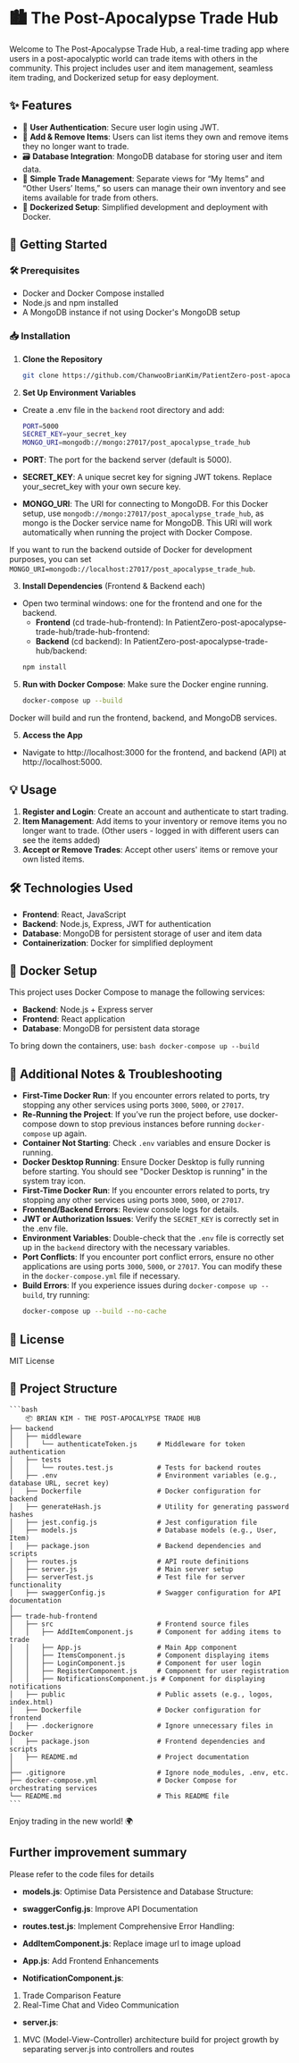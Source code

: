 # 🏙️ The Post-Apocalypse Trade Hub
Welcome to The Post-Apocalypse Trade Hub, a real-time trading app where users in a post-apocalyptic world can trade items with others in the community. This project includes user and item management, seamless item trading, and Dockerized setup for easy deployment.

## ✨ Features
- 📜 **User Authentication**: Secure user login using JWT.
- 🔄 **Add & Remove Items**: Users can list items they own and remove items they no longer want to trade.
- 🗃️ **Database Integration**: MongoDB database for storing user and item data.
- 🔄 **Simple Trade Management**: Separate views for “My Items” and “Other Users’ Items,” so users can manage their own inventory and see items available for trade from others.
- 🐳 **Dockerized Setup**: Simplified development and deployment with Docker.

## 🚀 Getting Started

### 🛠️ Prerequisites
- Docker and Docker Compose installed
- Node.js and npm installed
- A MongoDB instance if not using Docker's MongoDB setup

### 📥 Installation
1. **Clone the Repository**

    ```bash
    git clone https://github.com/ChanwooBrianKim/PatientZero-post-apocalypse-trade-hub.git
    ```

2. **Set Up Environment Variables**
- Create a .env file in the `backend` root directory and add:

    ```bash
    PORT=5000
    SECRET_KEY=your_secret_key
    MONGO_URI=mongodb://mongo:27017/post_apocalypse_trade_hub
    ```
- **PORT**: The port for the backend server (default is 5000).
- **SECRET_KEY**: A unique secret key for signing JWT tokens. Replace your_secret_key with your own secure key.
- **MONGO_URI**: The URI for connecting to MongoDB.
For this Docker setup, use `mongodb://mongo:27017/post_apocalypse_trade_hub`, as mongo is the Docker service name for MongoDB. This URI will work automatically when running the project with Docker Compose.

If you want to run the backend outside of Docker for development purposes, you can set `MONGO_URI=mongodb://localhost:27017/post_apocalypse_trade_hub`.

3. **Install Dependencies** (Frontend & Backend each)
- Open two terminal windows: one for the frontend and one for the backend.
    - **Frontend** (cd trade-hub-frontend): In PatientZero-post-apocalypse-trade-hub/trade-hub-frontend:
    - **Backend** (cd backend): In PatientZero-post-apocalypse-trade-hub/backend:
    ```bash
    npm install
    ```
5. **Run with Docker Compose**:
    Make sure the Docker engine running.
    ```bash
    docker-compose up --build
    ```
Docker will build and run the frontend, backend, and MongoDB services.

5. **Access the App**

- Navigate to http://localhost:3000 for the frontend, and backend (API) at http://localhost:5000.

## 💡 Usage

1. **Register and Login**: Create an account and authenticate to start trading.
2. **Item Management**: Add items to your inventory or remove items you no longer want to trade.
   (Other users - logged in with different users can see the items added)
4. **Accept or Remove Trades**: Accept other users' items or remove your own listed items.

## 🛠️ Technologies Used

- **Frontend**: React, JavaScript
- **Backend**: Node.js, Express, JWT for authentication
- **Database**: MongoDB for persistent storage of user and item data
- **Containerization**: Docker for simplified deployment

## 🐳 Docker Setup

This project uses Docker Compose to manage the following services:

- **Backend**: Node.js + Express server
- **Frontend**: React application
- **Database**: MongoDB for persistent data storage

To bring down the containers, use:
    ```bash
    docker-compose up --build
    ```

## 🔄 Additional Notes & Troubleshooting
- **First-Time Docker Run**: If you encounter errors related to ports, try stopping any other services using ports `3000`, `5000`, or `27017`.
- **Re-Running the Project**: If you’ve run the project before, use docker-compose down to stop previous instances before running `docker-compose` up again.
- **Container Not Starting**: Check `.env` variables and ensure Docker is running.
- **Docker Desktop Running**: Ensure Docker Desktop is fully running before starting. You should see "Docker Desktop is running" in the system tray icon.
- **First-Time Docker Run**: If you encounter errors related to ports, try stopping any other services using ports `3000`, `5000`, or `27017`.
- **Frontend/Backend Errors**: Review console logs for details.
- **JWT or Authorization Issues**: Verify the `SECRET_KEY` is correctly set in the .env file.
- **Environment Variables**: Double-check that the `.env` file is correctly set up in the `backend` directory with the necessary variables.
- **Port Conflicts**: If you encounter port conflict errors, ensure no other applications are using ports `3000`, `5000`, or `27017`. You can modify these in the `docker-compose.yml` file if necessary.
- **Build Errors**: If you experience issues during `docker-compose up --build`, try running:
  ```bash
  docker-compose up --build --no-cache

## 📄 License
MIT License

## 📂 Project Structure

    ```bash
        📦 BRIAN KIM - THE POST-APOCALYPSE TRADE HUB
    ├── backend
    │   ├── middleware
    │   │   └── authenticateToken.js     # Middleware for token authentication
    │   ├── tests
    │   │   └── routes.test.js           # Tests for backend routes
    │   ├── .env                         # Environment variables (e.g., database URL, secret key)
    │   ├── Dockerfile                   # Docker configuration for backend
    │   ├── generateHash.js              # Utility for generating password hashes
    │   ├── jest.config.js               # Jest configuration file
    │   ├── models.js                    # Database models (e.g., User, Item)
    │   ├── package.json                 # Backend dependencies and scripts
    │   ├── routes.js                    # API route definitions
    │   ├── server.js                    # Main server setup
    │   ├── serverTest.js                # Test file for server functionality
    │   ├── swaggerConfig.js             # Swagger configuration for API documentation
    │
    ├── trade-hub-frontend
    │   ├── src                          # Frontend source files
    │   │   ├── AddItemComponent.js      # Component for adding items to trade
    │   │   ├── App.js                   # Main App component
    │   │   ├── ItemsComponent.js        # Component displaying items
    │   │   ├── LoginComponent.js        # Component for user login
    │   │   ├── RegisterComponent.js     # Component for user registration
    │   │   ├── NotificationsComponent.js # Component for displaying notifications
    │   ├── public                       # Public assets (e.g., logos, index.html)
    │   ├── Dockerfile                   # Docker configuration for frontend
    │   ├── .dockerignore                # Ignore unnecessary files in Docker
    │   ├── package.json                 # Frontend dependencies and scripts
    │   ├── README.md                    # Project documentation
    │
    ├── .gitignore                       # Ignore node_modules, .env, etc.
    ├── docker-compose.yml               # Docker Compose for orchestrating services
    └── README.md                        # This README file
    ```

Enjoy trading in the new world! 🌍


## Further improvement summary
Please refer to the code files for details

- **models.js**: 
Optimise Data Persistence and Database Structure:

- **swaggerConfig.js**:
Improve API Documentation

- **routes.test.js**:
Implement Comprehensive Error Handling:

- **AddItemComponent.js**:
Replace image url to image upload

- **App.js**:
Add Frontend Enhancements

- **NotificationComponent.js**:
1. Trade Comparison Feature
2. Real-Time Chat and Video Communication

- **server.js**:
1. MVC (Model-View-Controller) architecture build for project growth by separating server.js into controllers and routes
